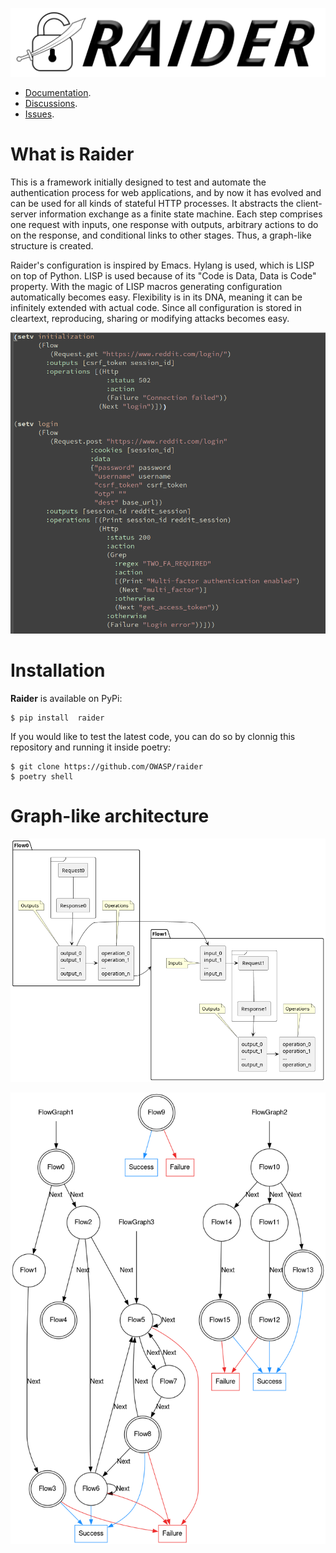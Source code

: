 ![Raider logo](./ext/logo.png)

- [Documentation](https://docs.raiderauth.com/en/latest/).
- [Discussions](https://github.com/OWASP/raider/discussions).
- [Issues](https://github.com/OWASP/raider/issues).

# What is Raider

This is a framework initially designed to test and automate the
authentication process for web applications, and by now it has evolved
and can be used for all kinds of stateful HTTP processes. It abstracts
the client-server information exchange as a finite state machine. Each
step comprises one request with inputs, one response with outputs,
arbitrary actions to do on the response, and conditional links to
other stages. Thus, a graph-like structure is created.

Raider's configuration is inspired by Emacs. Hylang is used, which is
LISP on top of Python. LISP is used because of its "Code is Data, Data
is Code" property. With the magic of LISP macros generating
configuration automatically becomes easy. Flexibility is in its DNA,
meaning it can be infinitely extended with actual code. Since all
configuration is stored in cleartext, reproducing, sharing or
modifying attacks becomes easy.

![Example hylang configuration](./ext/config.png)


# Installation

**Raider** is available on PyPi:

```
$ pip install  raider
```

If you would like to test the latest code, you can do so by clonnig
this repository and running it inside poetry:

```
$ git clone https://github.com/OWASP/raider
$ poetry shell
```


# Graph-like architecture

![Flows](./ext/raider_flows.png)


![Flows and FlowGraphs](./ext/graph.png)
